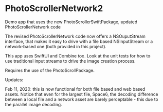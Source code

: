 # PhotoScrollerNetwork2
Demo app that uses the new PhotoScrollerSwiftPackage, updated PhotoScrollerNetwork code

The revised PhotoScrollerNetwork code now offers a NSOuputStream interface, that makes it easy to drive
with a file based NSInputStream or a network-based one (both provided in this project).

This app uses SwiftUI and Combine too. Look at the unit tests for how to use traditional input streams to drive the image creation process.

Requires the use of the PhotoScrollPackage.

Updates:

Feb 11, 2020: this is now functional for both file based and web based assets. Notice that even for the largest file, Space6, the decoding difference between a 
  local file and a network asset are barely perceptable - this due to the parallel image decoding.
  
